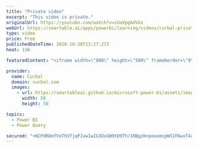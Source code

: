 ```yaml
---
title: "Private video"
excerpt: "This video is private."
originalUrl: https://youtube.com/watch?v=zUaVpgAdVGs
webUrl: https://smartable.ai/apps/powerbi/learning/videos/curbal-private-video/
type: video
price: Free
publishedDateTime: 2020-10-30T13:27:27Z
heat: 130

featuredContent: "<iframe width=\"800\" height=\"500\" frameborder=\"0\" src=\"https://www.youtube.com/embed/zUaVpgAdVGs\" allow=\"accelerometer; autoplay; encrypted-media; gyroscope; picture-in-picture\" allowfullscreen></iframe>"

provider:
  name: Curbal
  domain: curbal.com
  images:
    - url: https://smartableai.github.io/microsoft-power-bi/assets/images/organizations/curbal.com-50x50.jpg
      width: 50
      height: 50

topics:
  - Power BI
  - Power Query

secured: "+NCPdR8mfVoThVfjqPJuw1wIG3OxGW9tD9Th/1RBgzH+poxomcpWS1F6wxT4anxoFUf37PYpJfe/aZPzIpSmSrXJ/Zfs6PjESdlJvwjc6jCLvYfH/VWYpESHy8CLOgD3ZvUXS6aVcyLrhsX1t1bK3KO8+oDnnrY94kdQGfl5T8RVDNfbsLjrOOM/WT90f9ggbqNc+0Ar5gz4lXfbq60dh0wWBNotnTg3rTy9N6vnhJCaOybA4aCwDAg2ICU8SR9po8ZIVpmS1RN/Kh4jUS0PnQCugssGwIA0DcGr6zMWb2Fn8k+fDZc4Sbjf5IVnoNvMqHEo090tYjan0x9F/Y/jZj6A5F9KBQ9bOAWAafaNL6Q=;D6PKlKbgpD7pcJ9sVlShWQ=="
---
```


